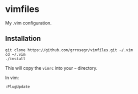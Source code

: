 vimfiles
========

My .vim configuration.

Installation
------------

```
git clone https://github.com/grrosegr/vimfiles.git ~/.vim
cd ~/.vim
./install
```
This will copy the `vimrc` into your `~` directory.

In vim:
```
:PlugUpdate
```
